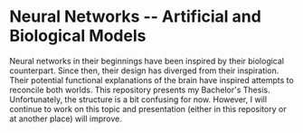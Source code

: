 # Neural Networks -- Artificial and Biological Models

Neural networks in their beginnings have been inspired by their biological counterpart. Since then, their design has diverged from their inspiration. Their potential functional explanations of the brain have inspired attempts to reconcile both worlds.
This repository presents my Bachelor's Thesis. Unfortunately, the structure is a bit confusing for now. However, I will continue to work on this topic and presentation (either in this repository or at another place) will improve.
